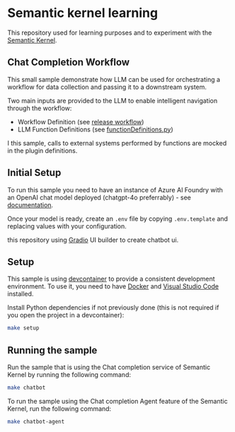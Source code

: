 # Semantic kernel learning

This repository used for learning purposes and to experiment with the [Semantic Kernel](https://learn.microsoft.com/en-us/semantic-kernel/overview/).

## Chat Completion Workflow

This small sample demonstrate how LLM can be used for orchestrating a workflow for data collection and passing it to a downstream system.

Two main inputs are provided to the LLM to enable intelligent navigation through the workflow:

* Workflow Definition (see [release workflow](workflows/release-workflow.txt))
* LLM Function Definitions (see [functionDefinitions.py](./chat-completion-workflow/plugins/))

I this sample, calls to external systems performed by functions are mocked in the plugin definitions.

## Initial Setup

To run this sample you need to have an instance of Azure AI Foundry with an OpenAI chat model deployed (chatgpt-4o preferrably) - see [documentation](https://learn.microsoft.com/azure/ai-services/openai/how-to/create-resource?pivots=web-portal).

Once your model is ready, create an `.env` file by copying `.env.template` and replacing values with your configuration.

this repository using [Gradio](https://www.gradio.app/docs) UI builder to create chatbot ui. 

## Setup

This sample is using [devcontainer](https://code.visualstudio.com/docs/devcontainers/containers) to provide a consistent development environment. To use it, you need to have [Docker](https://www.docker.com/) and [Visual Studio Code](https://code.visualstudio.com/) installed.

Install Python dependencies if not previously done (this is not required if you open the project in a devcontainer):

```bash
make setup
```

## Running the sample

Run the sample that is using the Chat completion service of Semantic Kernel by running the following command:

```bash
make chatbot
```

To run the sample using the Chat completion Agent feature of the Semantic Kernel, run the following command:

```bash
make chatbot-agent
```
